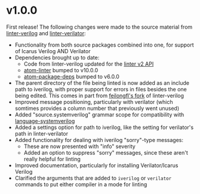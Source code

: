 # v1.0.0

First release! The following changes were made to the source material from [linter-verilog](https://github.com/manucorporat/linter-verilog) and [linter-verilator](https://github.com/patstew/linter-verilator):

- Functionality from both source packages combined into one, for support of Icarus Verilog AND Verilator
- Dependencies brought up to date:
    - Code from linter-verilog updated for the [linter v2 API](https://github.com/steelbrain/linter/blob/v2.3.0/docs/guides/upgrading-to-standard-linter-v2.md)
    - [atom-linter](https://github.com/steelbrain/atom-linter) bumped to v10.0.0
    - [atom-package-deps](https://github.com/steelbrain/package-deps/blob/master/package.json) bumped to v6.0.0
- The parent directory of the file being linted is now added as an include path to iverilog, with proper support for errors in files besides the one being edited. This comes in part from [feilongfl's fork](https://github.com/feilongfl/linter-verilog) of linter-verilog
- Improved message positioning, particularly with verilator (which somtimes provides a column number that previously went unused)
- Added "source.systemverilog" grammar scope for compatibility with [language-systemverilog](https://atom.io/packages/language-systemverilog)
- Added a settings option for path to iverilog, like the setting for verilator's path in linter-verilator
- Added functionality for dealing with iverilog "sorry"-type messages:
    - These are now presented with "info" severity
    - Added an option to suppress "sorry" messages, since these aren't really helpful for linting
- Improved documentation, particularly for installing Verilator/Icarus Verilog
- Clarified the arguments that are added to ```iverilog``` or ```verilator``` commands to put either compiler in a mode for linting
